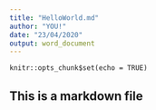 ```yaml
---
title: "HelloWorld.md"
author: "YOU!"
date: "23/04/2020"
output: word_document
---
```


```{r setup, include=FALSE}
knitr::opts_chunk$set(echo = TRUE)
```

## This is a markdown file
